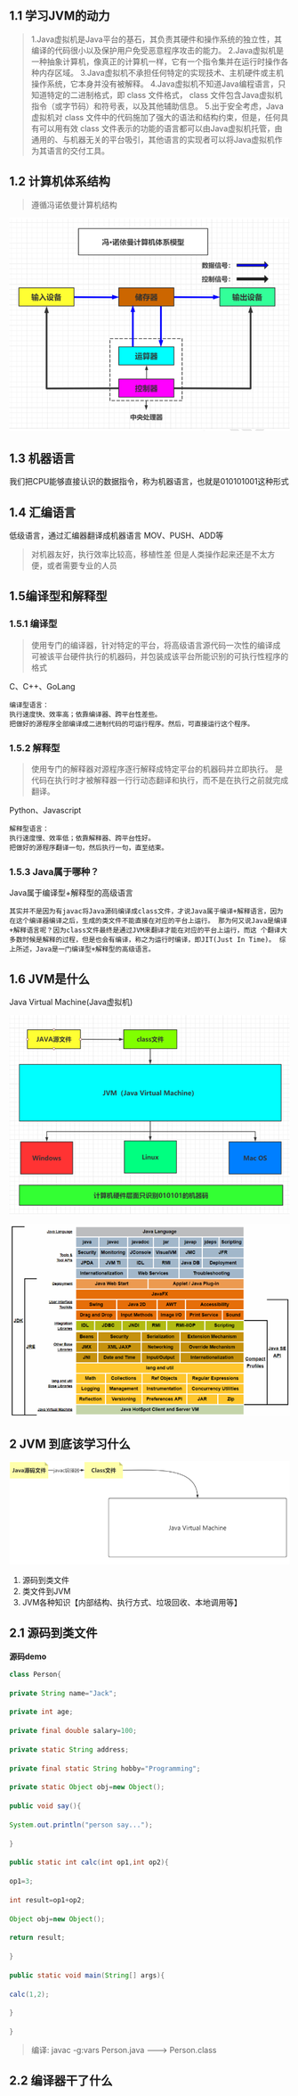 ## 1.1 学习JVM的动力

>1.Java虚拟机是Java平台的基石，其负责其硬件和操作系统的独立性，其编译的代码很小以及保护用户免受恶意程序攻击的能力。
>2.Java虚拟机是一种抽象计算机，像真正的计算机一样，它有一个指令集并在运行时操作各种内存区域。
>3.Java虚拟机不承担任何特定的实现技术、主机硬件或主机操作系统，它本身并没有被解释。
>4.Java虚拟机不知道Java编程语言，只知道特定的二进制格式，即 class 文件格式， class 文件包含Java虚拟机指令（或字节码）和符号表，以及其他辅助信息。
>5.出于安全考虑，Java虚拟机对 class 文件中的代码施加了强大的语法和结构约束，但是，任何具有可以用有效 class 文件表示的功能的语言都可以由Java虚拟机托管，由通用的、与机器无关的平台吸引，其他语言的实现者可以将Java虚拟机作为其语言的交付工具。


## 1.2 计算机体系结构

> 遵循冯诺依曼计算机结构

![](../youdaonote-images/Pasted%20image%2020230807144809.png)

## 1.3  机器语言

我们把CPU能够直接认识的数据指令，称为机器语言，也就是010101001这种形式

## 1.4 汇编语言

低级语言，通过汇编器翻译成机器语言
MOV、PUSH、ADD等
> 对机器友好，执行效率比较高，移植性差
> 但是人类操作起来还是不太方便，或者需要专业的人员

## 1.5编译型和解释型

### 1.5.1 编译型

> 使用专门的编译器，针对特定的平台，将高级语言源代码一次性的编译成
> 可被该平台硬件执行的机器码，并包装成该平台所能识别的可执行性程序的格式

C、C++、GoLang

```
编译型语言：
执行速度快、效率高；依靠编译器、跨平台性差些。
把做好的源程序全部编译成二进制代码的可运行程序。然后，可直接运行这个程序。
```

### 1.5.2 解释型

>使用专门的解释器对源程序逐行解释成特定平台的机器码并立即执行。
>是代码在执行时才被解释器一行行动态翻译和执行，而不是在执行之前就完成翻译。

Python、Javascript

```
解释型语言：
执行速度慢、效率低；依靠解释器、跨平台性好。
把做好的源程序翻译一句，然后执行一句，直至结束。
```

### 1.5.3 Java属于哪种？

Java属于编译型+解释型的高级语言

```
其实并不是因为有javac将Java源码编译成class文件，才说Java属于编译+解释语言，因为在这个编译器编译之后，生成的类文件不能直接在对应的平台上运行。 那为何又说Java是编译+解释语言呢？因为class文件最终是通过JVM来翻译才能在对应的平台上运行，而这 个翻译大多数时候是解释的过程，但是也会有编译，称之为运行时编译，即JIT(Just In Time)。 综上所述，Java是一门编译型+解释型的高级语言。
```

## 1.6 JVM是什么

Java Virtual Machine(Java虚拟机)

![](../youdaonote-images/Pasted%20image%2020230807150844.png)

![](../youdaonote-images/Pasted%20image%2020230807150952.png)

## 2 JVM 到底该学习什么

![](../youdaonote-images/Pasted%20image%2020230807170824.png)
1. 源码到类文件
2. 类文件到JVM
3. JVM各种知识【内部结构、执行方式、垃圾回收、本地调用等】

## 2.1 源码到类文件

**源码demo**

```java
class Person{

private String name="Jack";

private int age;

private final double salary=100;

private static String address;

private final static String hobby="Programming";

private static Object obj=new Object();

public void say(){

System.out.println("person say...");

}

public static int calc(int op1,int op2){

op1=3;

int result=op1+op2;

Object obj=new Object();

return result;

}

public static void main(String[] args){

calc(1,2);

}

}
```

> 编译: javac -g:vars Person.java ---> Person.class

## 2.2 编译器干了什么

